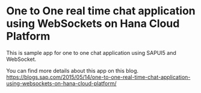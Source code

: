 # One to One real time chat application using WebSockets on Hana Cloud Platform
This is sample app for one to one chat application using SAPUI5 and WebSocket.

You can find more details about this app on this blog.
https://blogs.sap.com/2015/05/14/one-to-one-real-time-chat-application-using-websockets-on-hana-cloud-platform/
